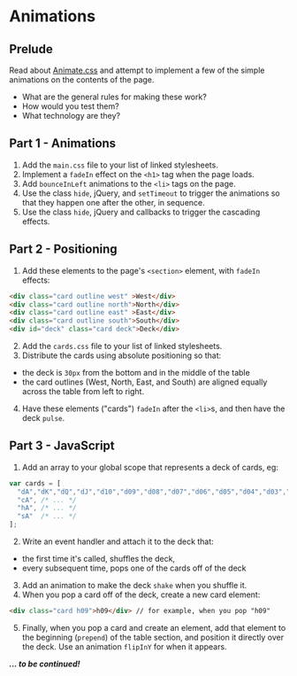 # Animations

## Prelude

Read about [Animate.css](http://daneden.github.io/animate.css/) and attempt
to implement a few of the simple animations on the contents of the page.

- What are the general rules for making these work?
- How would you test them?
- What technology are they?

## Part 1 - Animations

1. Add the `main.css` file to your list of linked stylesheets.
1. Implement a `fadeIn` effect on the `<h1>` tag when the page loads.
1. Add `bounceInLeft` animations to the `<li>` tags on the page.
1. Use the class `hide`, jQuery, and `setTimeout` to trigger the animations so
   that they happen one after the other, in sequence.
1. Use the class `hide`, jQuery and callbacks to trigger the cascading effects.

## Part 2 - Positioning

1. Add these elements to the page's `<section>` element, with `fadeIn` effects:
```html
<div class="card outline west" >West</div>
<div class="card outline north">North</div>
<div class="card outline east" >East</div>
<div class="card outline south">South</div>
<div id="deck" class="card deck">Deck</div>
```
2. Add the `cards.css` file to your list of linked stylesheets.
3. Distribute the cards using absolute positioning so that:
  - the deck is `30px` from the bottom and in the middle of the table
  - the card outlines (West, North, East, and South) are aligned
    equally across the table from left to right.
4. Have these elements ("cards") `fadeIn` after the `<li>`s, and then
   have the deck `pulse`.

## Part 3 - JavaScript

1. Add an array to your global scope that represents a deck of cards, eg:
```javascript
var cards = [
  "dA","dK","dQ","dJ","d10","d09","d08","d07","d06","d05","d04","d03","d02",
  "cA", /* ... */
  "hA", /* ... */
  "sA"  /* ... */
];
```
2. Write an event handler and attach it to the deck that:
  - the first time it's called, shuffles the deck,
  - every subsequent time, pops one of the cards off of the deck
3. Add an animation to make the deck `shake` when you shuffle it.
4. When you pop a card off of the deck, create a new card element:
```html
<div class="card h09">h09</div> // for example, when you pop "h09"
```
5. Finally, when you pop a card and create an element, add that element to the
   beginning (`prepend`) of the table section, and position it directly over
   the deck. Use an animation `flipInY` for when it appears.

***... to be continued!***
